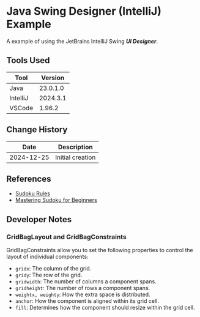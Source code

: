 # Java Swing Designer (IntelliJ) Example

A example of using the JetBrains IntelliJ Swing _**UI Designer**_.

## Tools Used

| Tool     | Version  |
|----------|----------|
| Java     | 23.0.1.0 |
| IntelliJ | 2024.3.1 |
| VSCode   | 1.96.2   |

## Change History

| Date       | Description      |
|------------|------------------|
| 2024-12-25 | Initial creation |

## References

-   [Sudoku Rules](https://sudoku.com/sudoku-rules/)
-   [Mastering Sudoku for Beginners](https://masteringsudoku.com/sudoku-rules-beginners/)

## Developer Notes

### GridBagLayout and GridBagConstraints

GridBagConstraints allow you to set the following properties to control the layout of individual components:

-   `gridx`: The column of the grid.
-   `gridy`: The row of the grid.
-   `gridwidth`: The number of columns a component spans.
-   `gridheight`: The number of rows a component spans.
-   `weightx, weighty`: How the extra space is distributed.
-   `anchor`: How the component is aligned within its grid cell.
-   `fill`: Determines how the component should resize within the grid cell.
